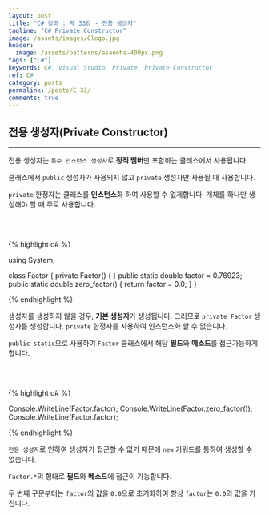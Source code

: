 ```yaml
---
layout: post
title: "C# 강좌 : 제 33강 - 전용 생성자"
tagline: "C# Private Constructor"
image: /assets/images/Clogo.jpg
header:
  image: /assets/patterns/asanoha-400px.png
tags: ["C#"]
keywords: C#, Visual Studio, Private, Private Constructor
ref: C#
category: posts
permalink: /posts/C-33/
comments: true
---
```


## 전용 생성자(Private Constructor) ##
----------

전용 생성자는 `특수 인스턴스 생성자`로 **정적 멤버**만 포함하는 클래스에서 사용됩니다.

클래스에서 `public` 생성자가 사용되지 않고 `private` 생성자만 사용될 때 사용합니다.

`private` 한정자는 클래스를 **인스턴스**화 하여 사용할 수 없게합니다. 개체를 하나만 생성해야 할 때 주로 사용합니다. 

<br>
<br>

{% highlight c# %}

using System;

class Factor
{
    private Factor() { }
    public static double factor = 0.76923;
    public static double zero_factor()
    {
        return factor = 0.0;
    }
}

{% endhighlight %}

생성자를 생성하지 않을 경우, **기본 생성자**가 생성됩니다. 그러므로 `private Factor` 생성자를 생성합니다. `private` 한정자를 사용하여 인스턴스화 할 수 없습니다.

`public static`으로 사용하여 `Factor` 클래스에서 해당 **필드**와 **메소드**를 접근가능하게 합니다.

<br>
<br>

{% highlight c# %}

Console.WriteLine(Factor.factor);
Console.WriteLine(Factor.zero_factor());
Console.WriteLine(Factor.factor);

{% endhighlight %}

`전용 생성자`로 인하여 생성자가 접근할 수 없기 때문에 `new` 키워드를 통하여 생성할 수 없습니다.

`Factor.*`의 형태로 **필드**와 **메소드**에 접근이 가능합니다.

두 번째 구문부터는 `factor`의 값을 `0.0`으로 초기화하여 항상 `factor`는 `0.0`의 값을 가집니다.



